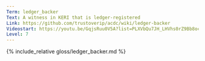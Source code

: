 ```yaml
---
Term: ledger_backer
Text: A witness in KERI that is ledger-registered
Link: https://github.com/trustoverip/acdc/wiki/ledger-backer
Videostart: https://youtu.be/GqjsRuu0V5A?list=PLXVbQu7JH_LHVhs0rZ9Bb8ocyKlPljkaG&t=27m55s
Level: 7
---
```


{% include_relative gloss/ledger_backer.md %}
